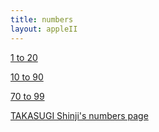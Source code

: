 ```yaml
---
title: numbers
layout: appleII
---
```

[1 to 20](1_to_20.html)

[10 to 90](10_to_90.html)

[70 to 99](70_to_99.html)

[TAKASUGI Shinji's numbers page](http://www.sf.airnet.ne.jp/ts/language/number.html)
